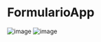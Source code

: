 # FormularioApp
![image](https://github.com/braystwart/FormularioApp/assets/122955578/17818890-d2cb-4e00-a98f-7c830df01a55)
![image](https://github.com/braystwart/FormularioApp/assets/122955578/6b5a03c1-fede-49b9-bc73-902913bcca42)

